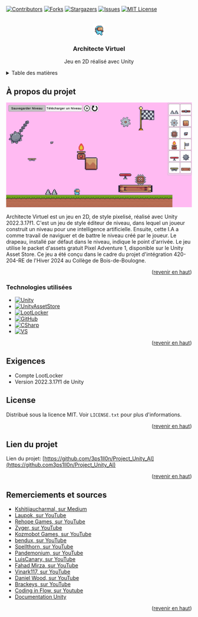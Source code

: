 
<a name="readme-top"></a>





[![Contributors][contributors-shield]][contributors-url]
[![Forks][forks-shield]][forks-url]
[![Stargazers][stars-shield]][stars-url]
[![Issues][issues-shield]][issues-url]
[![MIT License][license-shield]][license-url]




<br />
<div align="center">
  <a href="https://github.com/3ps1ll0n/Project_Unity_AI">
    <img src="Assets/Pixel Adventure 1/Assets/Main Characters/Virtual Guy/Fall (32x32).png" alt="Logo" width="32" height="32">
  </a>

<h3 align="center">Architecte Virtuel</h3>

  <p align="center">
    Jeu en 2D réalisé avec Unity
  </p>
</div>




<details>
  <summary>Table des matières</summary>
  <ol>
    <li>
      <a href="#àproposduprojet">À propos du projet</a>
      <ul>
        <li><a href="#technologiesutilisees">Bâti avec</a></li>
      </ul>
    </li>
    <li><a href="#exigences">Exigences</a></li>
    <li><a href="#license">License</a></li>
    <li><a href="#lienduprojet">Lien du projet</a></li>
    <li><a href="#remerciements">Remerciements</a></li>
  </ol>
</details>



## À propos du projet

[![Product Name Screen Shot][product-screenshot]](https://github.com/3ps1ll0n/Project_Unity_AI)

Architecte Virtuel est un jeu en 2D, de style pixelisé, réalisé avec Unity 2022.3.17f1. C'est un jeu de style éditeur de niveau, dans lequel un joueur construit un niveau pour une intelligence artificielle. Ensuite, cette I.A a comme travail de naviguer et de battre le niveau créé par le joueur. Le drapeau, installé par défaut dans le niveau, indique le point d'arrivée. Le jeu utilise le packet d'assets gratuit Pixel Adventure 1, disponible sur le Unity Asset Store. Ce jeu a été conçu dans le cadre du projet d'intégration 420-204-RE de l'Hiver 2024 au Collège de Bois-de-Boulogne. 

<p align="right">(<a href="#readme-top">revenir en haut</a>)</p>



### Technologies utilisées

* [![Unity][Unity]][Unity-url]
* [![UnityAssetStore][UnityAssetStore]][UnityAssetStore-url]
* [![LootLocker][LootLocker]][LootLocker-url]
* [![GitHub][GitHub]][GitHub-url]
* [![CSharp][CSharp]][CSharp-url]
* [![VS][VS]][VS-url]
<p align="right">(<a href="#readme-top">revenir en haut</a>)</p>

## Exigences
* Compte LootLocker
* Version 2022.3.17f1 de Unity


## License

Distribué sous la licence MIT. Voir `LICENSE.txt` pour plus d'informations.

<p align="right">(<a href="#readme-top">revenir en haut</a>)</p>




## Lien du projet

Lien du projet: [https://github.com/3ps1ll0n/Project_Unity_AI](https://github.com3ps1ll0n/Project_Unity_AI)

<p align="right">(<a href="#readme-top">revenir en haut</a>)</p>




## Remerciements et sources

* [Kshitijaucharmal, sur Medium](https://kshitijaucharmal21.medium.com/the-most-efficient-and-easy-way-to-write-the-neat-algorithm-in-python-fde6b7e0710a)
* [Laupok, sur YouTube](https://www.youtube.com/@Laupok)
* [Rehope Games, sur YouTube](https://www.youtube.com/@RehopeGames)
* [Zyger, sur YouTube](https://www.youtube.com/@ZygerGFX)
* [Kozmobot Games, sur YouTube](https://www.youtube.com/@kozmobotgames)
* [bendux, sur YouTube](https://www.youtube.com/@bendux)
* [Spellthorn, sur YouTube](https://www.youtube.com/@Spellthorn)
* [Pandemonium, sur YouTube](https://www.youtube.com/@PandemoniumGameDev)
* [LuisCanary, sur YouTube](https://www.youtube.com/@LuisCanary)
* [Fahad Mirza, sur YouTube](https://www.youtube.com/@fahadmirza8497)
* [Vinark117, sur YouTube](https://www.youtube.com/@VinarkDev)
* [Daniel Wood, sur YouTube](https://www.youtube.com/@danielkwood)
* [Brackeys, sur YouTube](https://www.youtube.com/@Brackeys)
* [Coding in Flow, sur Youtube](https://www.youtube.com/@codinginflow)
* [Documentation Unity](https://docs.unity.com/)

<p align="right">(<a href="#readme-top">revenir en haut</a>)</p>




[contributors-shield]: https://img.shields.io/github/contributors/3ps1ll0n/Project_Unity_AI.svg?style=for-the-badge
[contributors-url]: https://github.com/3ps1ll0n/Project_Unity_AI/graphs/contributors
[forks-shield]: https://img.shields.io/github/forks/3ps1ll0n/Project_Unity_AI.svg?style=for-the-badge
[forks-url]: https://github.com/3ps1ll0n/Project_Unity_AI/network/members
[stars-shield]: https://img.shields.io/github/stars/3ps1ll0n/Project_Unity_AI.svg?style=for-the-badge
[stars-url]: https://github.com/3ps1ll0n/Project_Unity_AI/stargazers
[issues-shield]: https://img.shields.io/github/issues/3ps1ll0n/Project_Unity_AI.svg?style=for-the-badge
[issues-url]: https://github.com/3ps1ll0n/Project_Unity_AI/issues
[license-shield]: https://img.shields.io/github/license/3ps1ll0n/Project_Unity_AI.svg?style=for-the-badge
[license-url]: https://github.com/3ps1ll0n/Project_Unity_AI/blob/master/LICENSE.txt
[product-screenshot]:Assets/Sprites/WWJdFQBHRoVKFmVRKRUBXePLZAtoUIvJ.png
[Unity]: https://img.shields.io/badge/Unity-000000?style=for-the-badge&logo=unity&logoColor=white
[Unity-url]: https://unity.com/
[LootLocker]: https://img.shields.io/badge/LootLocker%20-88CE02?style=for-the-badge
[LootLocker-url]: https://lootlocker.com/
[GitHub]: https://img.shields.io/badge/GitHub-35495E?style=for-the-badge&logo=github&logoColor=4FC08D
[GitHub-url]: https://github.com/
[UnityAssetStore]: https://img.shields.io/badge/Unity%20Asset%20Store-4A4A55?style=for-the-badge&logo=homeassistantcommunitystore&logoColor=white
[UnityAssetStore-url]: https://assetstore.unity.com/
[CSharp]: https://img.shields.io/badge/CSharp-DD0031?style=for-the-badge&logo=csharp&logoColor=white
[CSharp-url]: https://learn.microsoft.com/en-us/dotnet/csharp/
[VS]: https://img.shields.io/badge/Visual%20Studio-512BD4?style=for-the-badge&logo=visualstudio&logoColor=#512BD4
[VS-url]: https://visualstudio.microsoft.com/

